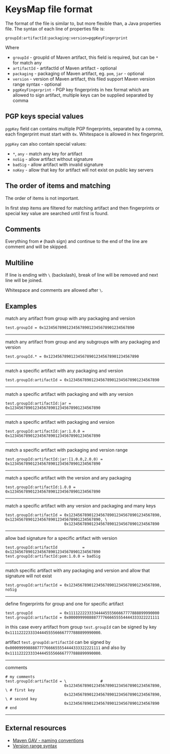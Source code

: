 KeysMap file format
====================

The format of the file is similar to, but more flexible than, a Java properties file.
The syntax of each line of properties file is:

    groupId:artifactId:packaging:version=pgpKeyFingerprint
    
Where

- `groupId`           - groupId of Maven artifact, this field is required, but can be `*` for match any   
- `artifactId`        - artifactId of Maven artifact - optional
- `packaging`         - packaging of Maven artifact, eg. `pom`, `jar` - optional 
- `version`           - version of Maven artifact, this filed support Maven version range syntax - optional
- `pgpKeyFingerprint` - PGP key fingerprints in hex format which are allowed to sign artifact,
                 multiple keys can be supplied separated by comma  

PGP keys special values
----------------------

`pgpKey` field can contains multiple PGP fingerprints, separated by a comma,
each fingerprint must start with `0x`. Whitespace is allowed in hex fingerprint.

`pgpKey` can also contain special values:

- `*`, `any` - match any key for artifact
- `noSig`    - allow artifact without signature
- `badSig`   - allow artifact with invalid signature
- `noKey`    - allow that key for artifact will not exist on public key servers

The order of items and matching
-------------------------------

The order of items is not important.

In first step items are filtered for matching artifact and then fingerprints or special key value are searched until first is found.

Comments 
--------

Everything from `#` (hash sign) and continue to the end of the line are comment and will be skipped.    

Multiline
---------

If line is ending with ` \ ` (backslash), break of line will be removed and next line will be joined.

Whitespace and comments are allowed after ` \ `.

Examples
--------

match any artifact from group with any packaging and version 

    test.groupId = 0x1234567890123456789012345678901234567890
---

match any artifact from group and any subgroups with any packaging and version 

    test.groupId.* = 0x1234567890123456789012345678901234567890  
---

match a specific artifact with any packaging and version

    test.groupId:artifactId = 0x1234567890123456789012345678901234567890  
---

match a specific artifact with packaging and with any version

    test.groupId:artifactId:jar = 0x1234567890123456789012345678901234567890
---

match a specific artifact with packaging and version

    test.groupId:artifactId:jar:1.0.0 = 0x1234567890123456789012345678901234567890
---

match a specific artifact with packaging and version range

    test.groupId:artifactId:jar:[1.0.0,2.0.0) = 0x1234567890123456789012345678901234567890
---

match a specific artifact with the version and any packaging

    test.groupId:artifactId:1.0.0 = 0x1234567890123456789012345678901234567890  
---

match a specific artifact with any version and packaging and many keys
   
    test.groupId:artifactId = 0x1234567890123456789012345678901234567890, 0x1234567890123456789012345678901234567890, \ 
                              0x1234567890123456789012345678901234567890
---

allow bad signature for a specific artifact with version

    test.groupId:artifactId           = 0x1234567890123456789012345678901234567890
    test.groupId:artifactId:pom:1.0.0 = badSig
---

match specific artifact with any packaging and version and allow that signature will not exist

    test.groupId:artifactId = 0x1234567890123456789012345678901234567890, noSig
---

define fingerprints for group and one for specific artifact

    test.groupId            = 0x1111222233334444555566667777888899990000
    test.groupId:artifactId = 0x0000999988887777666655554444333322221111

in this case every artifact from group `test.groupId` can be signed by key `0x1111222233334444555566667777888899990000`.

artifact `test.groupId:artifactId` can be signed by `0x0000999988887777666655554444333322221111`
and also by `0x1111222233334444555566667777888899990000`.

---

comments
   
    # my comments
    test.groupId:artifactId = \               # 
                              0x1234567890123456789012345678901234567890, \ # first key 
                              0x1234567890123456789012345678901234567890, \ # second key
                              0x1234567890123456789012345678901234567890    # end 
---

External resources
------------------
 
- [Maven GAV - naming conventions](https://maven.apache.org/guides/mini/guide-naming-conventions.html)
- [Version range syntax](https://maven.apache.org/enforcer/enforcer-rules/versionRanges.html)

